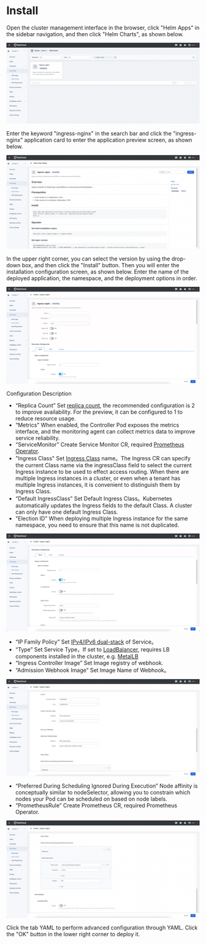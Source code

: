 # Install

Open the cluster management interface in the browser, click "Helm Apps" in the sidebar navigation, and then click "Helm Charts", as shown below. 

![](../../images/ingress-1.png)

Enter the keyword "ingress-nginx" in the search bar and click the "ingress-nginx" application card to enter the application preview screen, as shown below.

![](../../images/ingress-2.png)

In the upper right corner, you can select the version by using the drop-down box, and then click the "Install" button. Then you will enter the installation configuration screen, as shown below.
Enter the name of the deployed application, the namespace, and the deployment options in order.

![](../../images/ingress-3.png)

Configuration Description

* “Replica Count” Set [replica count](https://kubernetes.io/docs/concepts/workloads/controllers/replicaset/), the recommended configuration is 2 to improve availability. For the preview, it can be configured to 1 to reduce resource usage.
* “Metrics” When enabled, the Controller Pod exposes the metrics interface, and the monitoring agent can collect metrics data to improve service reliability.
* “ServiceMonitor” Create Service Monitor CR, required [Prometheus Operator](https://github.com/prometheus-operator/prometheus-operator).
* "Ingress Class" Set [Ingress Class](https://kubernetes.io/docs/concepts/services-networking/ingress/#ingress-class) name。The Ingress CR can specify the current Class name via the ingressClass field to select the current Ingress instance to be used to effect access routing. When there are multiple Ingress instances in a cluster, or even when a tenant has multiple Ingress instances, it is convenient to distinguish them by Ingress Class.
* “Default IngressClass” Set Default Ingress Class。Kubernetes automatically updates the Ingress fields to the default Class. A cluster can only have one default Ingress Class.
* “Election ID” When deploying multiple Ingress instance for the same namespace, you need to ensure that this name is not duplicated.

![](../../images/ingress-4.png)

* “IP Family Policy” Set [IPv4/IPv6 dual-stack](https://kubernetes.io/docs/concepts/services-networking/dual-stack/#services) of Service。
* “Type” Set Service Type，If set to [LoadBalancer](https://kubernetes.io/docs/concepts/services-networking/service/#loadbalancer), requires LB components installed in the cluster, e.g. [MetalLB](https://metallb.universe.tf/)
* “Ingress Controller Image” Set Image registry of webhook.
* “Admission Webhook Image” Set Image Name of Webhook。

![](../../images/ingress-5.png)

* “Preferred During Scheduling Ignored During Execution” Node affinity is conceptually similar to nodeSelector, allowing you to constrain which nodes your Pod can be scheduled on based on node labels.
* “PrometheusRule” Create Prometheus CR, required Prometheus Operator.

![](../../images/ingress-6.png)

Click the tab YAML to perform advanced configuration through YAML. Click the "OK" button in the lower right corner to deploy it. 
